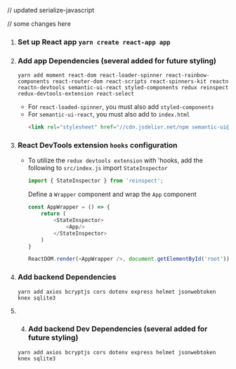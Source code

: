 
// updated serialize-javascript

// some changes here

1) ### Set up React app `yarn create react-app app`

2) ### Add app Dependencies  (several added for future styling)
    `yarn add moment react-dom react-loader-spinner react-rainbow-components react-router-dom react-scripts react-spinners-kit reactn reactn-devtools semantic-ui-react styled-components redux reinspect redux-devtools-extension react-select`  

    - For `react-loaded-spinner`, you must also add `styled-components`
    - For `semantic-ui-react`, you must also 
        add to `index.html`  
        ~~~ html 
        <link rel="stylesheet" href="//cdn.jsdelivr.net/npm semantic-ui@2.4.2/dist/semantic.min.css" />
        ~~~
3) ### React DevTools extension `hooks` configuration        
    - To utilize the `redux devtools extension` with 'hooks, add the following to `src/index.js`
        import `StateInspector`
        ~~~ js
        import { StateInspector } from 'reinspect';
        ~~~
        Define a `Wrapper` component and wrap the `App` component 
        ~~~ js
        const AppWrapper = () => {
            return (
                <StateInspector>
                    <App/>
                </StateInspector>
            )
        }

        ReactDOM.render(<AppWrapper />, document.getElementById('root'));
        ~~~     

4) ### Add backend Dependencies 
    `yarn add axios bcryptjs cors dotenv express helmet jsonwebtoken knex sqlite3` 

5) 4) ### Add backend Dev Dependencies  (several added for future styling)
    `yarn add axios bcryptjs cors dotenv express helmet jsonwebtoken knex sqlite3`       

